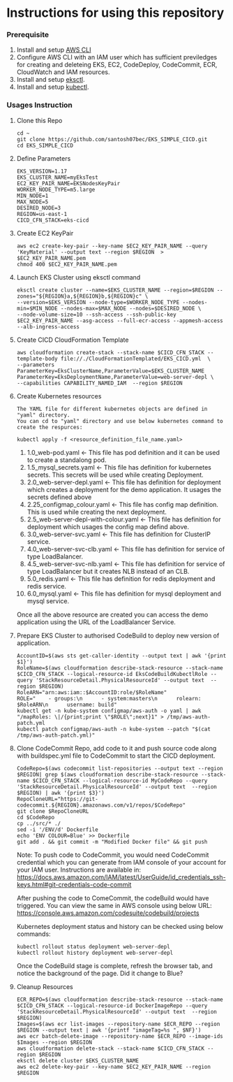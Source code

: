 # Instructions for using this repository

### Prerequisite
1. Install and setup [AWS CLI](https://docs.aws.amazon.com/cli/latest/userguide/cli-chap-install.html)
1. Configure AWS CLI with an IAM user which has sufficient previledges for creating and deleteing EKS, EC2, CodeDeploy, CodeCommit, ECR, CloudWatch and IAM resources.
1. Install and setup [eksctl](https://docs.aws.amazon.com/eks/latest/userguide/getting-started-eksctl.html).
1. Install and setup [kubectl](https://docs.aws.amazon.com/eks/latest/userguide/install-kubectl.html).

### Usages Instruction
1. Clone this Repo
    ```
    cd ~
    git clone https://github.com/santosh07bec/EKS_SIMPLE_CICD.git
    cd EKS_SIMPLE_CICD
    ```
1. Define Parameters
    ```
    EKS_VERSION=1.17
    EKS_CLUSTER_NAME=myEksTest
    EC2_KEY_PAIR_NAME=EKSNodesKeyPair
    WORKER_NODE_TYPE=m5.large
    MIN_NODE=1
    MAX_NODE=5
    DESIRED_NODE=3
    REGION=us-east-1
    CICD_CFN_STACK=eks-cicd
    ```
1. Create EC2 KeyPair
    ```
    aws ec2 create-key-pair --key-name $EC2_KEY_PAIR_NAME --query 'KeyMaterial' --output text --region $REGION  > $EC2_KEY_PAIR_NAME.pem
    chmod 400 $EC2_KEY_PAIR_NAME.pem
    ```
1. Launch EKS Cluster using eksctl command
    ```
    eksctl create cluster --name=$EKS_CLUSTER_NAME --region=$REGION --zones="${REGION}a,${REGION}b,${REGION}c" \
    --version=$EKS_VERSION --node-type=$WORKER_NODE_TYPE --nodes-min=$MIN_NODE --nodes-max=$MAX_NODE --nodes=$DESIRED_NODE \
    --node-volume-size=10 --ssh-access --ssh-public-key $EC2_KEY_PAIR_NAME --asg-access --full-ecr-access --appmesh-access --alb-ingress-access
    ```
1. Create CICD CloudFormation Template
    ```
    aws cloudformation create-stack --stack-name $CICD_CFN_STACK --template-body file://./CloudFormationTemplated/EKS_CICD.yml  \
    --parameters ParameterKey=EksClusterName,ParameterValue=$EKS_CLUSTER_NAME ParameterKey=EksDeploymentName,ParameterValue=web-server-depl \
    --capabilities CAPABILITY_NAMED_IAM  --region $REGION
    ``` 
1. Create Kubernetes resources
    ```
    The YAML file for different kubernetes objects are defined in "yaml" directory.
    You can cd to "yaml" directory and use below kubernetes command to create the respurces:
    
    kubectl apply -f <resource_definition_file_name.yaml>
    ```
    1. 1.0_web-pod.yaml <- This file has pod definition and it can be used to create a standalong pod.
    1. 1.5_mysql_secrets.yaml <- This file has definition for kubernetes secrets. This secrets will be used while creating Deployment.
    1. 2.0_web-server-depl.yaml <- This file has definition for deployment which creates a deployment for the demo application. It usages the secrets defined above
    1. 2.25_configmap_colour.yaml <- This file has config map definition. This is used while creating the next deployment.
    1. 2.5_web-server-depl-with-colour.yaml <- This file has definition for deployment which usages the config map defind above.
    1. 3.0_web-server-svc.yaml <- This file has definition for ClusterIP service.
    1. 4.0_web-server-svc-clb.yaml <- This file has definition for service of type LoadBalancer.
    1. 4.5_web-server-svc-nlb.yaml <- This file has definition for service of type LoadBalancer but it creates NLB instead of an CLB.
    1. 5.0_redis.yaml <- This file has definition for redis deployment and redis service.
    1. 6.0_mysql.yaml <- This file has definition for mysql deployment and mysql service.
    
    Once all the above resource are created you can access the demo application using the URL of the LoadBalancer Service.
    
1. Prepare EKS Cluster to authorised CodeBuild to deploy new version of application.
    ```
    AccountID=$(aws sts get-caller-identity --output text | awk '{print $1}')
    RoleName=$(aws cloudformation describe-stack-resource --stack-name $CICD_CFN_STACK --logical-resource-id EksCodeBuildKubectlRole --query 'StackResourceDetail.PhysicalResourceId' --output text  --region $REGION)
    RoleARN="arn:aws:iam::$AccountID:role/$RoleName"
    ROLE="    - groups:\n      - system:masters\n      rolearn: $RoleARN\n      username: build"
    kubectl get -n kube-system configmap/aws-auth -o yaml | awk "/mapRoles: \|/{print;print \"$ROLE\";next}1" > /tmp/aws-auth-patch.yml
    kubectl patch configmap/aws-auth -n kube-system --patch "$(cat /tmp/aws-auth-patch.yml)"
    ```
1. Clone CodeCommit Repo, add code to it and push source code along with buildspec.yml file to CodeCommit to start the CICD deployment.
    ```
    CodeRepo=$(aws codecommit list-repositories --output text --region $REGION| grep $(aws cloudformation describe-stack-resource --stack-name $CICD_CFN_STACK --logical-resource-id MyCodeRepo --query 'StackResourceDetail.PhysicalResourceId' --output text  --region $REGION) | awk '{print $3}')
    RepoCloneURL="https://git-codecommit.${REGION}.amazonaws.com/v1/repos/$CodeRepo"
    git clone $RepoCloneURL
    cd $CodeRepo
    cp ../src/* ./
    sed -i '/ENV/d' Dockerfile
    echo 'ENV COLOUR=Blue' >> Dockerfile
    git add . && git commit -m "Modified Docker file" && git push
    ```
    Note: To push code to CodeCommit, you would need CodeCommit credential which you can generate from IAM console of your account for your IAM user. Instructions are available in: https://docs.aws.amazon.com/IAM/latest/UserGuide/id_credentials_ssh-keys.html#git-credentials-code-commit
    
    After pushing the code to ComeCommit, the codeBuild would have triggered. You can view the same in AWS console using below URL:
    https://console.aws.amazon.com/codesuite/codebuild/projects
    
    Kubernetes deployment status and history can be checked using below commands:
    ```
    kubectl rollout status deployment web-server-depl
    kubectl rollout history deployment web-server-depl
    ```
    
    Once the CodeBuild stage is complete, refresh the browser tab, and notice the background of the page. Did it change to Blue?
1. Cleanup Resources
    ```
    ECR_REPO=$(aws cloudformation describe-stack-resource --stack-name $CICD_CFN_STACK --logical-resource-id DockerImageRepo --query 'StackResourceDetail.PhysicalResourceId' --output text  --region $REGION)
    Images=$(aws ecr list-images --repository-name $ECR_REPO --region $REGION --output text | awk '{printf "imageTag=%s ", $NF}')
    aws ecr batch-delete-image --repository-name $ECR_REPO --image-ids $Images --region $REGION
    aws cloudformation delete-stack --stack-name $CICD_CFN_STACK --region $REGION
    eksctl delete cluster $EKS_CLUSTER_NAME
    aws ec2 delete-key-pair --key-name $EC2_KEY_PAIR_NAME --region $REGION
    ```
